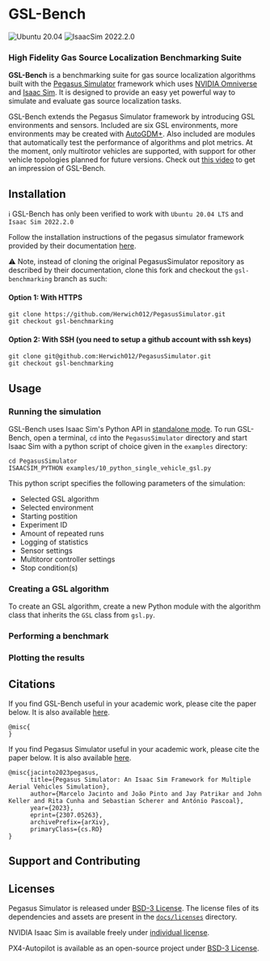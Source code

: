 # GSL-Bench
![Ubuntu 20.04](https://img.shields.io/badge/Ubuntu-20.04LTS-brightgreen.svg)
![IsaacSim 2022.2.0](https://img.shields.io/badge/IsaacSim-2022.2.0-brightgreen.svg)
### High Fidelity Gas Source Localization Benchmarking Suite


**GSL-Bench** is a benchmarking suite for gas source localization algorithms built with the [Pegasus Simulator](https://github.com/PegasusSimulator/PegasusSimulator) framework which uses [NVIDIA
Omniverse](https://docs.omniverse.nvidia.com/) and [Isaac
Sim](https://docs.omniverse.nvidia.com/app_isaacsim/app_isaacsim/overview.html). It is designed to provide an easy yet powerful way to simulate and evaluate gas source localization tasks. 

GSL-Bench extends the Pegasus Simulator framework by introducing GSL environments and sensors. Included are six GSL environments, more environments may be created with [AutoGDM+](https://github.com/tudelft/autoGDMplus). Also included are modules that automatically test the performance of algorithms and plot metrics. At the moment, only multirotor vehicles are supported, with support for other vehicle topologies planned for future versions. Check out [this video](https://youtu.be/kZa48WXf_1w?si=rkANmCbrxB9xOoii) to get an impression of GSL-Bench.


## Installation
ℹ️ GSL-Bench has only been verified to work with `Ubuntu 20.04 LTS` and `Isaac Sim 2022.2.0`

Follow the installation instructions of the pegasus simulator framework provided by their documentation [here](https://pegasussimulator.github.io/PegasusSimulator/source/setup/installation.html). 

⚠️ Note, instead of cloning the original PegasusSimulator repository as described by their documentation, clone this fork and checkout the `gsl-benchmarking` branch as such: 

#### Option 1: With HTTPS
```
git clone https://github.com/Herwich012/PegasusSimulator.git
git checkout gsl-benchmarking 
```
#### Option 2: With SSH (you need to setup a github account with ssh keys)
```
git clone git@github.com:Herwich012/PegasusSimulator.git
git checkout gsl-benchmarking 
```

## Usage

### Running the simulation
GSL-Bench uses Isaac Sim's Python API in [standalone mode](https://docs.omniverse.nvidia.com/isaacsim/latest/index.html). To run GSL-Bench, open a terminal, `cd` into the `PegasusSimulator` directory and start Isaac Sim with a python script of choice given in the `examples` directory:

```
cd PegasusSimulator
ISAACSIM_PYTHON examples/10_python_single_vehicle_gsl.py
```

This python script specifies the following parameters of the simulation:
- Selected GSL algorithm
- Selected environment
- Starting postition
- Experiment ID
- Amount of repeated runs
- Logging of statistics
- Sensor settings
- Multitoror controller settings
- Stop condition(s)

### Creating a GSL algorithm
To create an GSL algorithm, create a new Python module with the algorithm class that inherits the `GSL` class from `gsl.py`.


### Performing a benchmark

### Plotting the results


## Citations

If you find GSL-Bench useful in your academic work, please cite the paper below. It is also available [here]().

```
@misc{
}
```

If you find Pegasus Simulator useful in your academic work, please cite the paper below. It is also available [here](https://arxiv.org/abs/2307.05263).
```
@misc{jacinto2023pegasus,
      title={Pegasus Simulator: An Isaac Sim Framework for Multiple Aerial Vehicles Simulation}, 
      author={Marcelo Jacinto and João Pinto and Jay Patrikar and John Keller and Rita Cunha and Sebastian Scherer and António Pascoal},
      year={2023},
      eprint={2307.05263},
      archivePrefix={arXiv},
      primaryClass={cs.RO}
}
```

## Support and Contributing

## Licenses
Pegasus Simulator is released under [BSD-3 License](LICENSE). The license files of its dependencies and assets are present in the [`docs/licenses`](docs/licenses) directory.

NVIDIA Isaac Sim is available freely under [individual license](https://www.nvidia.com/en-us/omniverse/download/).

PX4-Autopilot is available as an open-source project under [BSD-3 License](https://github.com/PX4/PX4-Autopilot).


